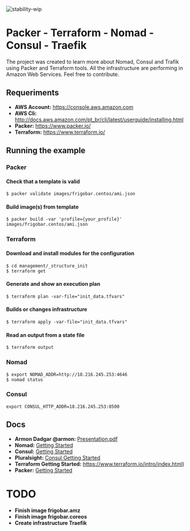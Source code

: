 ![stability-wip](https://img.shields.io/badge/stability-work_in_progress-lightgrey.svg)

# Packer - Terraform - Nomad - Consul - Traefik

The project was created to learn more about Nomad, Consul and Trafik using Packer and Terraform tools. All the infrastructure are performing in Amazon Web Services.
Feel free to contribute.

## Requeriments
   * **AWS Account:** https://console.aws.amazon.com
   * **AWS Cli:** http://docs.aws.amazon.com/pt_br/cli/latest/userguide/installing.html
   * **Packer:** https://www.packer.io/
   * **Terraform:** https://www.terraform.io/

## Running the example

### Packer
#### Check that a template is valid
````
$ packer validate images/frigobar.centos/ami.json
````
#### Build image(s) from template
```
$ packer build -var 'profile={your_profile}' images/frigobar.centos/ami.json
```
### Terraform
#### Download and install modules for the configuration
```
$ cd management/_structure_init
$ terraform get
```
#### Generate and show an execution plan
```
$ terraform plan -var-file="init_data.tfvars"
```

#### Builds or changes infrastructure
```
$ terraform apply -var-file="init_data.tfvars"
```
#### Read an output from a state file
```
$ terraform output
```

### Nomad
```
$ export NOMAD_ADDR=http://18.216.245.253:4646
$ nomad status
```

### Consul
```
export CONSUL_HTTP_ADDR=18.216.245.253:8500
````

## Docs
 * **Armon Dadgar @armon:** [Presentation.pdf](https://cdn.oreillystatic.com/en/assets/1/event/244/Nomad%20and%20next-generation%20application%20architectures%20Presentation.pdf)
 * **Nomad:**  [Getting Started](https://www.nomadproject.io/intro/index.html)
 * **Consul:** [Getting Started](https://www.consul.io/intro/index.html)
 * **Pluralsight:** [Consul Getting Started](https://www.pluralsight.com/courses/consul-getting-started)
 * **Terraform Getting Started:** https://www.terraform.io/intro/index.html)
 * **Packer:** [Getting Started](https://www.packer.io/intro/index.html)

# TODO
* **Finish image frigobar.amz**
* **Finish image frigobar.coreos**
* **Create infrastructure Traefik**
